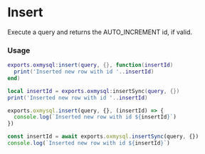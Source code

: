 # Insert
Execute a query and returns the AUTO_INCREMENT id, if valid.

### Usage
```lua
exports.oxmysql:insert(query, {}, function(insertId)
  print('Inserted new row with id '..insertId)
end)

local insertId = exports.oxmysql:insertSync(query, {})
print('Inserted new row with id '..insertId)
```
```js
exports.oxmysql.insert(query, {}, (insertId) => {
  console.log(`Inserted new row with id ${insertId}`)
})

const insertId = await exports.oxmysql.insertSync(query, {})
console.log(`Inserted new row with id ${insertId}`)
```
